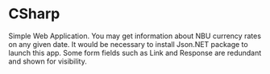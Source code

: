 # CSharp
Simple Web Application.
You may get information about NBU currency rates on any given date.
It would be necessary to install Json.NET package to launch this app.
Some form fields such as Link and Response are redundant and shown for visibility.
